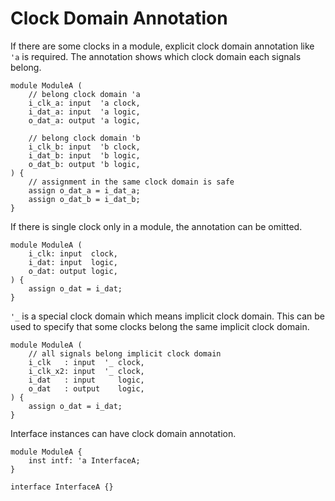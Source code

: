 # Clock Domain Annotation

If there are some clocks in a module, explicit clock domain annotation like `'a` is required.
The annotation shows which clock domain each signals belong.

```veryl,playground
module ModuleA (
    // belong clock domain 'a
    i_clk_a: input  'a clock,
    i_dat_a: input  'a logic,
    o_dat_a: output 'a logic,

    // belong clock domain 'b
    i_clk_b: input  'b clock,
    i_dat_b: input  'b logic,
    o_dat_b: output 'b logic,
) {
    // assignment in the same clock domain is safe
    assign o_dat_a = i_dat_a;
    assign o_dat_b = i_dat_b;
}
```

If there is single clock only in a module, the annotation can be omitted.

```veryl,playground
module ModuleA (
    i_clk: input  clock,
    i_dat: input  logic,
    o_dat: output logic,
) {
    assign o_dat = i_dat;
}
```

`'_` is a special clock domain which means implicit clock domain.
This can be used to specify that some clocks belong the same implicit clock domain.

```veryl,playground
module ModuleA (
    // all signals belong implicit clock domain
    i_clk   : input  '_ clock,
    i_clk_x2: input  '_ clock,
    i_dat   : input     logic,
    o_dat   : output    logic,
) {
    assign o_dat = i_dat;
}
```

Interface instances can have clock domain annotation.

```veryl,playground
module ModuleA {
    inst intf: 'a InterfaceA;
}

interface InterfaceA {}
```
